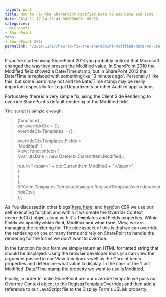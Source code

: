 ```yaml
---
layout: post
title: How to Fix the SharePoint Modified Date to use Date and Time
date: 2014-11-17 14:32:41.000000000 -05:00
categories:
- Microsoft
- SharePoint
tags:
- SharePoint 2013
permalink: "/2014/11/17/how-to-fix-the-sharepoint-modified-date-to-use-date-and-time/"
---
```

If you've started using SharePoint 2013 you probably noticed that Microsoft changed the way they present the Modified value. In SharePoint 2010 the Modified field showed a Date/Time stamp, but in SharePoint 2013 the Date/Time is replaced with something like "3 minutes ago". Personally I like this, but some users may not and the Date/Time stamp may be really important especially for Legal Departments or other Audited applications.

Fortunately there is a very simple fix, using the Client Side Rendering to override SharePoint's default rendering of the Modified field.

The script is simple enough:

> (function() {  
> var overrideCtx = {};  
> overrideCtx.Templates = {};
> 
> overrideCtx.Templates.Fields = {  
> 'Modified': {  
> View: function(ctx) {  
> //var utcDate = new Date(ctx.CurrentItem.Modified);
> 
> return "\<span\>" + ctx.CurrentItem.Modified + "\</span\>";  
> }  
> }  
> };  
> SPClientTemplates.TemplateManager.RegisterTemplateOverrides(overrideCtx);  
> });

As I've discussed in other blogs([here](http://davidmcwee.com/2014/01/28/sharepoint-contacts-on-a-map-with-client-side-rendering/ "SharePoint Contacts on a Map with Client Side Rendering"), [here](http://davidmcwee.com/2014/02/12/more-customizations-with-client-side-rendering/ "More customizations with Client Side Rendering"), and [here](http://davidmcwee.com/2014/11/14/client-side-rendering-of-form-fields/ "Client Side Rendering of Form Fields"))on CSR we use our self executing function and within it we create the Override Context (overrideCtx) object along with it's Templates and Fields properties. Within Fields we specify which field, Modified,and what form, View, we are managing the rendering for. The nice aspect of this is that we can override the rendering on one or many forms and rely on SharePoint to handle the rendering for the forms we don't want to override.

In the function for our form we simply return an HTML formatted string that should be displayed. Using the browser developer tools you can view the argument passed to our View function as well as the CurrentItem's properties and determine what value to display. In the case of the 'Last Modified' Date/Time stamp the property we want to use is Modified.

Finally, in order to make SharePoint use our override template we pass our Override Context object to the RegisterTemplateOverrides and then add a reference to our JavaScript file to the Display Form's JSLink property.

